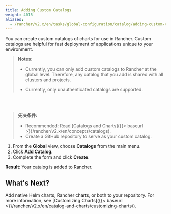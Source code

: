 ```yaml
---
title: Adding Custom Catalogs
weight: 4015
aliases:
  - /rancher/v2.x/en/tasks/global-configuration/catalog/adding-custom-catalogs/
---
```


You can create custom catalogs of charts for use in Rancher. Custom catalogs are helpful for fast deployment of applications unique to your environment.

>**Notes:**
>
>- Currently, you can only add custom catalogs to Rancher at the global level. Therefore, any catalog that you add is shared with all clusters and projects.
>
>- Currently, only unauthenticated catalogs are supported.
<br/>
<br/>

>**先决条件:**
>
>- Recommended: Read [Catalogs and Charts]({{< baseurl >}}/rancher/v2.x/en/concepts/catalogs).
>- Create a GitHub repository to serve as your custom catalog.


1. From the **Global** view, choose **Catalogs** from the main menu.
2. Click **Add Catalog**.
3. Complete the form and click **Create**.

**Result**: Your catalog is added to Rancher.

## What's Next?

Add native Helm charts, Rancher charts, or both to your repository. For more information, see [Customizing Charts]({{< baseurl >}}/rancher/v2.x/en/catalog-and-charts/customizing-charts/).
